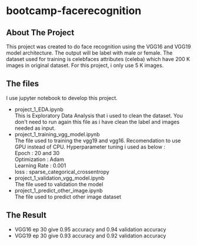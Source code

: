 # bootcamp-facerecognition

## About The Project
This project was created to do face recognition using the VGG16 and VGG19 model architecture. The output will be label with male or female. The dataset used for training is celebfaces attributes (celeba) which have 200 K images in original dataset. For this project, i only use 5 K images. 

## The files
I use jupyter notebook to develop this project.
* project_1_EDA.ipynb<br>
  This is Exploratory Data Analysis that i used to clean the dataset. You don't need to run again this file as i have clean the label and images needed as input. 
* project_1_training_vgg_model.ipynb<br>
  The file used to training the vgg19 and vgg16. Recomendation to use GPU instead of CPU. Hyperparameter tuning i used as below :<br>
  Epoch : 20 and 30<br>
  Optimization : Adam<br>
  Learning Rate : 0.001<br>
  loss : sparse_categorical_crossentropy<br>
* project_1_validation_vgg_model.ipynb<br>
  The file used to validation the model<br>
* project_1_predict_other_image.ipynb<br>
  The file used to predict other image dataset<br>

## The Result
* VGG16 ep 30 give 0.95 accuracy and 0.94 validation accuracy<br>
* VGG19 ep 30 give 0.93 accuracy and 0.92 validation accuracy<br>
